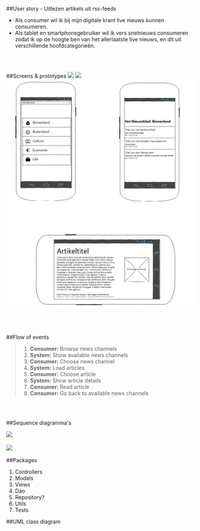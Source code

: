 ##User story - Uitlezen artikels uit rss-feeds
- Als consumer wil ik bij mijn digitale krant live nieuws kunnen consumeren.
- Als tablet en smartphonegebruiker wil ik vers snelnieuws consumeren zodat ik op de hoogte ben van het allerlaatste live nieuws, en dit uit verschillende hoofdcategorieën.
<br />
<br />

##Screens & prototypes
<img src='http://www.mofosounds.com/assets/user-story-uitlezen-artikels.jpg' width='553'>
<img src='https://raw.github.com/readerAppRafKurt/WebcomponentApp/blob/master/images/user-story-uitlezen-artikels.jpg'>
![Screenshot](https://www.github.com/readerAppRafKurt/WebcomponentApp/raw/master/images/user-story-uitlezen-artikels.jpg)



<br />
<br />

##Flow of events

>1. **Consumer:** Browse news channels
>2. **System:**	Show available news channels
>3. **Consumer:** Choose news channel
>4. **System:**	Load articles
>5. **Consumer:** Choose article
>6. **System:** Show article details
>7. **Consumer:** Read article
>8. **Consumer:** Go back to available news channels
<br />
<br />

##Sequence diagramma's
<br />

<img src='http://www.mofosounds.com/assets/sequence-diagram-user-story-uitlezen-artikels.jpg' width='553'>
<br />
<br />
<img src='http://www.mofosounds.com/assets/sd2.jpg' width='750'>

##Packages

1. Controllers
2. Models
3. Views
4. Dao
5. Repository?
6. Utils
7. Tests

##UML class diagram